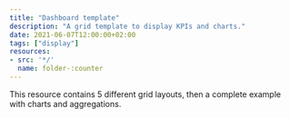 ```yaml
---
title: "Dashboard template"
description: "A grid template to display KPIs and charts."
date: 2021-06-07T12:00:00+02:00
tags: ["display"]
resources:
- src: '*/'
  name: folder-:counter
---
```


This resource contains 5 different grid layouts, then a complete example with charts and aggregations.    